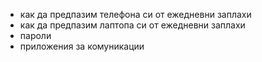  * как да предпазим телефона си от ежедневни заплахи
 * как да предпазим лаптопа си от ежедневни заплахи
 * пароли
 * приложения за комуникации
